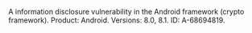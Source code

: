 A information disclosure vulnerability in the Android framework (crypto framework). Product: Android. Versions: 8.0, 8.1. ID: A-68694819.